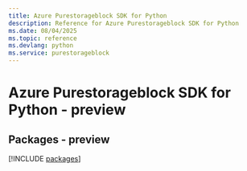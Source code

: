 ```yaml
---
title: Azure Purestorageblock SDK for Python
description: Reference for Azure Purestorageblock SDK for Python
ms.date: 08/04/2025
ms.topic: reference
ms.devlang: python
ms.service: purestorageblock
---
```

# Azure Purestorageblock SDK for Python - preview
## Packages - preview
[!INCLUDE [packages](purestorageblock-index.md)]